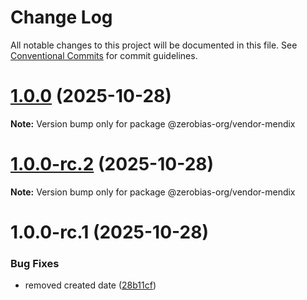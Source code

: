 # Change Log

All notable changes to this project will be documented in this file.
See [Conventional Commits](https://conventionalcommits.org) for commit guidelines.

# [1.0.0](https://github.com/zerobias-org/vendor/compare/@zerobias-org/vendor-mendix@1.0.0-rc.2...@zerobias-org/vendor-mendix@1.0.0) (2025-10-28)

**Note:** Version bump only for package @zerobias-org/vendor-mendix





# [1.0.0-rc.2](https://github.com/zerobias-org/vendor/compare/@zerobias-org/vendor-mendix@1.0.0-rc.1...@zerobias-org/vendor-mendix@1.0.0-rc.2) (2025-10-28)

**Note:** Version bump only for package @zerobias-org/vendor-mendix





# 1.0.0-rc.1 (2025-10-28)


### Bug Fixes

* removed created date ([28b11cf](https://github.com/zerobias-org/vendor/commit/28b11cf2563e9cdadd4b1dc83edd60d2fcd01df0))
